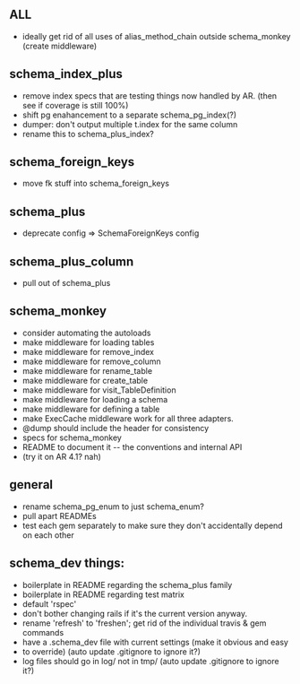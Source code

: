 ## ALL

* ideally get rid of all uses of alias_method_chain outside schema_monkey (create middleware)

## schema_index_plus
* remove index specs that are testing things now handled by AR.  (then see if coverage is still 100%)
* shift pg enahancement to a separate schema_pg_index(?)
* dumper: don't output multiple t.index for the same column
* rename this to schema_plus_index?

## schema_foreign_keys
* move fk stuff into schema_foreign_keys

## schema_plus
* deprecate config => SchemaForeignKeys config

## schema_plus_column
* pull out of schema_plus


## schema_monkey
* consider automating the autoloads
* make middleware for loading tables
* make middleware for remove_index
* make middleware for remove_column
* make middleware for rename_table
* make middleware for create_table
* make middleware for visit_TableDefinition
* make middleware for loading a schema
* make middleware for defining a table
* make ExecCache middleware work for all three adapters.
* @dump should include the header for consistency
* specs for schema_monkey
* README to document it -- the conventions and internal API
* (try it on AR 4.1?  nah)

## general
* rename schema_pg_enum to just schema_enum?
* pull apart READMEs
* test each gem separately to make sure they don't accidentally depend on each other

## schema_dev things:

* boilerplate in README regarding the schema_plus family
* boilerplate in README regarding test matrix
* default 'rspec'
* don't bother changing rails if it's the current version anyway.
* rename 'refresh' to 'freshen'; get rid of the individual travis & gem commands
* have a .schema_dev file with current settings (make it obvious and easy
* to override) (auto update .gitignore to ignore it?)
* log files should go in log/ not in tmp/ (auto update .gitignore to ignore it?)